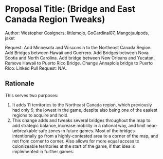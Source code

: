 # Proposal Title: (Bridge and East Canada Region Tweaks)
Author: Westopher
Cosigners: littlemojo, GoCardinal07, Mangojuulpods, jaket 

Request: Add Minnesota and Wisconsin to the Northeast Canada Region. Add Bridges between Hawaii and Guerrero. Add Bridges between Nova Scotia and North Carolina. Add bridge between New Orleans and Yucatan. Remove Hawaii to Puerto Rico Bridge. Change Annaplois bridge to Puerto Rico. 
Linked Pull Request: N/A. 

## Rationale

This serves two purposes:
1. It adds 11 territories to the Northeast Canada region, which previously had only 9, the lowest in the game, despite also being one of the easiest regions to acquire and hold. 
2. This change adds and tweaks several bridges throughout the map to add strategic balance, increase mobility in a rational way, and limit near-unbreakable safe zones in future games. Most of the bridges intentionally go from a highly-contested area to a corner of the map, and not from corner to corner. Also allows for more equal access to colonizeable territories at the start of the game, if that idea is implemented in further games.
